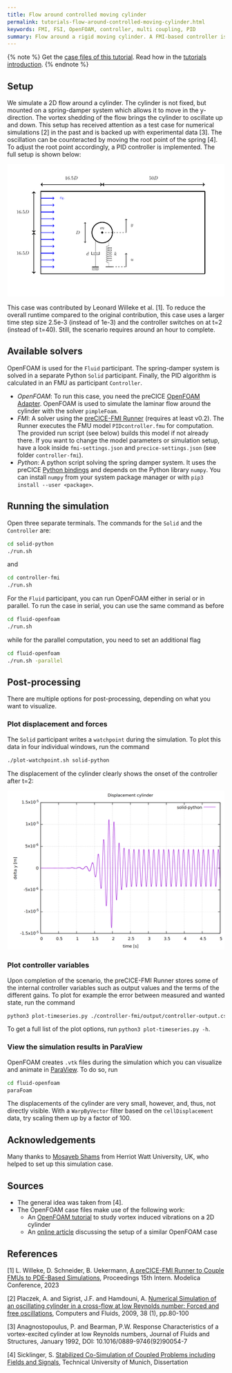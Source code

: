 ```yaml
---
title: Flow around controlled moving cylinder
permalink: tutorials-flow-around-controlled-moving-cylinder.html
keywords: FMI, FSI, OpenFOAM, controller, multi coupling, PID
summary: Flow around a rigid moving cylinder. A FMI-based controller is used to dampen out the oscillation.
---
```


{% note %}
Get the [case files of this tutorial](https://github.com/precice/tutorials/tree/master/flow-around-controlled-moving-cylinder). Read how in the [tutorials introduction](https://www.precice.org/tutorials.html).
{% endnote %}

## Setup

We simulate a 2D flow around a cylinder. The cylinder is not fixed, but mounted on a spring-damper system which allows it to move in the y-direction. The vortex shedding of the flow brings the cylinder to oscillate up and down. This setup has received attention as a test case for numerical simulations [2] in the past and is backed up with experimental data [3]. The oscillation can be counteracted by moving the root point of the spring [4]. To adjust the root point accordingly, a PID controller is implemented. The full setup is shown below:

![Setup of flow around controlled moving cylinder](images/tutorials-flow-around-controlled-moving-cylinder-setup.png)

This case was contributed by Leonard Willeke et al. [1]. To reduce the overall runtime compared to the original contribution, this case uses a larger time step size 2.5e-3 (instead of 1e-3) and the controller switches on at t=2 (instead of t=40). Still, the scenario requires around an hour to complete.

## Available solvers

OpenFOAM is used for the `Fluid` participant. The spring-damper system is solved in a separate Python `Solid` participant. Finally, the PID algorithm is calculated in an FMU as participant `Controller`.

- *OpenFOAM*: To run this case, you need the preCICE [OpenFOAM Adapter](https://precice.org/adapter-openfoam-get.html). OpenFOAM is used to simulate the laminar flow around the cylinder with the solver `pimpleFoam`.
- *FMI*: A solver using the [preCICE-FMI Runner](https://github.com/precice/fmi-runner) (requires at least v0.2). The Runner executes the FMU model `PIDcontroller.fmu` for computation. The provided run script (see below) builds this model if not already there. If you want to change the model parameters or simulation setup, have a look inside `fmi-settings.json` and `precice-settings.json` (see folder `controller-fmi`).
- *Python*: A python script solving the spring damper system. It uses the preCICE [Python bindings](https://www.precice.org/installation-bindings-python.html) and depends on the Python library `numpy`. You can install `numpy` from your system package manager or with `pip3 install --user <package>`.

## Running the simulation

Open three separate terminals. The commands for the `Solid` and the `Controller` are:

```bash
cd solid-python
./run.sh
```

and

```bash
cd controller-fmi
./run.sh
```

For the `Fluid` participant, you can run OpenFOAM either in serial or in parallel. To run the case in serial, you can use the same command as before

```bash
cd fluid-openfoam
./run.sh
```

while for the parallel computation, you need to set an additional flag

```bash
cd fluid-openfoam
./run.sh -parallel
```

## Post-processing

There are multiple options for post-processing, depending on what you want to visualize.

### Plot displacement and forces

The `Solid` participant writes a `watchpoint` during the simulation. To plot this data in four individual windows, run the command

```bash
./plot-watchpoint.sh solid-python
```

The displacement of the cylinder clearly shows the onset of the controller after t=2:

![Displacement of controlled moving cylinder](images/tutorials-flow-around-controlled-moving-cylinder-watchpoint.png)

### Plot controller variables

Upon completion of the scenario, the preCICE-FMI Runner stores some of the internal controller variables such as output values and the terms of the different gains. To plot for example the error between measured and wanted state, run the command

```bash
python3 plot-timeseries.py ./controller-fmi/output/controller-output.csv E_OVER_T
```

To get a full list of the plot options, run `python3 plot-timeseries.py -h`.

### View the simulation results in ParaView

OpenFOAM creates `.vtk` files during the simulation which you can visualize and animate in [ParaView](https://www.paraview.org/download/). To do so, run

```bash
cd fluid-openfoam
paraFoam
```

The displacements of the cylinder are very small, however, and, thus, not directly visible. With a `WarpByVector` filter based on the `cellDisplacement` data, try scaling them up by a factor of 100.

## Acknowledgements

Many thanks to [Mosayeb Shams](https://github.com/mosayebshams) from Herriot Watt University, UK, who helped to set up this simulation case.

## Sources

- The general idea was taken from [4].
- The OpenFOAM case files make use of the following work:
  - An [OpenFOAM tutorial](https://gitlab.com/mAlletto/openfoamtutorials/-/tree/master/transverseRe100m*10) to study vortex induced vibrations on a 2D cylinder
  - An [online article](https://curiosityfluids.com/2016/07/19/oscillating-cylinder-in-crossflow-pimpledymfoam/) discussing the setup of a similar OpenFOAM case
  
## References

[1] L. Willeke, D. Schneider, B. Uekermann, [A preCICE-FMI Runner to Couple FMUs to PDE-Based Simulations](https://doi.org/10.3384/ecp204), Proceedings 15th Intern. Modelica Conference, 2023

[2] Placzek, A. and Sigrist, J.F. and Hamdouni, A. [Numerical Simulation of an oscillating cylinder in a cross-flow at low Reynolds number: Forced and free oscillations](https://dx.doi.org/10.1016/j.compfluid.2008.01.007), Computers and Fluids, 2009, 38 (1), pp.80-100

[3] Anagnostopoulus, P. and Bearman, P.W. Response Characteristics of a vortex-excited cylinder at low Reynolds numbers, Journal of Fluids and Structures, January 1992, DOI: 10.1016/0889-9746(92)90054-7

[4] Sicklinger, S. [Stabilized Co-Simulation of Coupled Problems including Fields and Signals](https://www.researchgate.net/publication/269705153_Stabilized_Co-Simulation_of_Coupled_Problems_Including_Fields_and_Signals), Technical University of Munich, Dissertation

